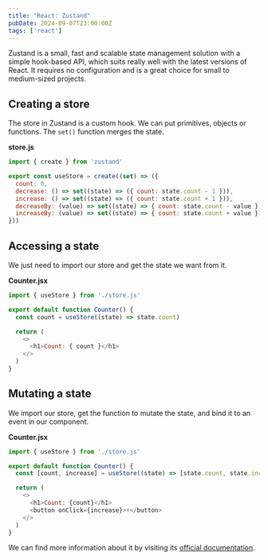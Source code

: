 ```yaml
---
title: "React: Zustand"
pubDate: 2024-09-07T23:00:00Z
tags: ['react']
---
```

Zustand is a small, fast and scalable state management solution with a simple hook-based API, which suits really well with the latest versions of React. It requires no configuration and is a great choice for small to medium-sized projects. 

## Creating a store
The store in Zustand is a custom hook. We can put primitives, objects or functions. The `set()` function merges the state.

**store.js**
```javascript
import { create } from 'zustand'

export const useStore = create((set) => ({
  count: 0,
  decrease: () => set((state) => ({ count: state.count - 1 })),
  increase: () => set((state) => ({ count: state.count + 1 })),
  decreaseBy: (value) => set((state) => { count: state.count - value }),
  increaseBy: (value) => set((state) => { count: state.count + value })
}))
```

## Accessing a state
We just need to import our store and get the state we want from it.

**Counter.jsx**
```javascript
import { useStore } from './store.js'

export default function Counter() {
  const count = useStore((state) => state.count)

  return (
    <>
      <h1>Count: { count }</h1>
    </>
  )
}
```

## Mutating a state
We import our store, get the function to mutate the state, and bind it to an event in our component.

**Counter.jsx**
```javascript
import { useStore } from './store.js'

export default function Counter() {
  const [count, increase] = useStore((state) => [state.count, state.increase])

  return (
    <>
      <h1>Count: {count}</h1>
      <button onClick={increase}>+</button>
    </>
  )
}
```

We can find more information about it by visiting its <a href="https://zustand.docs.pmnd.rs/getting-started/introduction" target="_blank">official documentation</a>.